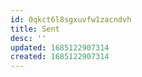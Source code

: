 ```yaml
---
id: 0qkct6l8sgxuvfw1zacndvh
title: Sent
desc: ''
updated: 1685122907314
created: 1685122907314
---
```

